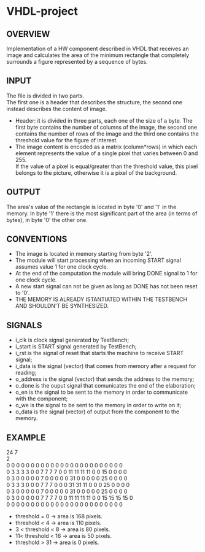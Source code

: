 # VHDL-project  
## OVERVIEW  
Implementation of a HW component described in VHDL that receives an image and calculates the area of the minimum rectangle that completely surrounds a figure represented by a sequence of bytes.  
## INPUT  
The file is divided in two parts.  
The first one is a header that describes the structure, the second one instead describes the content of image.  
- Header: it is divided in three parts, each one of the size of a byte.  The first byte contains the number of columns of the image, the second one contains the number of rows of the image and the third one contains the threshold value for the figure of interest.  
- The image content is encoded as a matrix (column*rows) in which each element represents the value of a single pixel that varies between 0 and 255.  
If the value of a pixel is equal/greater than the threshold value, this pixel belongs to the picture, otherwise it is a pixel of the background.  
## OUTPUT  
The area's value of the rectangle is located in byte '0' and '1' in the memory.  In byte '1' there is the most significant part of the area (in terms of bytes), in byte '0' the other one.  
## CONVENTIONS  
- The image is located in memory starting from byte '2'.  
- The module will start processing when an incoming START signal assumes value 1 for one clock cycle.  
- At the end of the computation the module will bring DONE signal to 1 for one clock cycle.  
- A new start signal can not be given as long as DONE has not been reset to '0'.  
- THE MEMORY IS ALREADY ISTANTIATED WITHIN THE TESTBENCH AND SHOULDN'T BE SYNTHESIZED. 
## SIGNALS
- i_clk is clock signal generated by TestBench;
- i_start is START signal generated by TestBench;
- i_rst is the signal of reset that starts the machine to receive START signal;
- i_data is the signal (vector) that comes from memory after a request for reading;
- o_address is the signal (vector) that sends the address to the memory;
- o_done is the ouput signal that comunicates the end of the elaboration;
- o_en is the signal to be sent to the memory in order to communicate with the component;
- o_we is the signal to be sent to the memory in order to write on it;
- o_data is the signal (vector) of output from the component to the memory.

## EXAMPLE
24 7  
2  
0 0 0 0 0 0 0 0 0 0 0 0 0 0 0 0 0 0 0 0 0 0 0 0  
0 3 3 3 3 0 0 7 7 7 7 0 0 11 11 11 11 0 0 15 0 0 0 0  
0 3 0 0 0 0 0 7 0 0 0 0 0 31 0 0 0 0 0 25 0 0 0 0  
0 3 3 3 0 0 0 7 7 7 0 0 0 31 31 11 0 0 0 25 0 0 0 0  
0 3 0 0 0 0 0 7 0 0 0 0 0 31 0 0 0 0 0 25 0 0 0 0  
0 3 0 0 0 0 0 7 7 7 7 0 0 11 11 11 11 0 0 15 15 15 15 0  
0 0 0 0 0 0 0 0 0 0 0 0 0 0 0 0 0 0 0 0 0 0 0 0

- threshold = 0 -> area is 168 pixels.
- threshold < 4 -> area is 110 pixels.
- 3 < threshold < 8  -> area is 80 pixels.
- 11< threshold < 16 -> area is 50 pixels.
- threshold > 31 -> area is 0 pixels.
